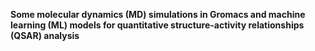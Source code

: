 **Some molecular dynamics (MD) simulations in Gromacs and machine learning (ML) models for quantitative structure-activity relationships (QSAR) analysis**
